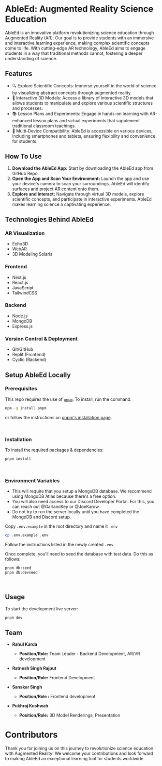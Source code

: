 
# AbleEd: Augmented Reality Science Education

AbleEd is an innovative platform revolutionizing science education through Augmented Reality (AR). Our goal is to provide students with an immersive and interactive learning experience, making complex scientific concepts come to life. With cutting-edge AR technology, AbleEd aims to engage students in a way that traditional methods cannot, fostering a deeper understanding of science.

## Features

- 🔍 Explore Scientific Concepts: Immerse yourself in the world of science by visualizing abstract concepts through augmented reality.
- 🌌 Interactive 3D Models: Access a library of interactive 3D models that allows students to manipulate and explore various scientific structures and processes.
- 📚 Lesson Plans and Experiments: Engage in hands-on learning with AR-enhanced lesson plans and virtual experiments that supplement traditional classroom teachings.
- 📱 Multi-Device Compatibility: AbleEd is accessible on various devices, including smartphones and tablets, ensuring flexibility and convenience for students.

## How To Use

1. **Download the AbleEd App:** Start by downloading the AbleEd app from GitHub Repo.
2. **Open the App and Scan Your Environment:** Launch the app and use your device's camera to scan your surroundings. AbleEd will identify surfaces and project AR content onto them.
3. **Explore and Interact:** Navigate through virtual 3D models, explore scientific concepts, and participate in interactive experiments. AbleEd makes learning science a captivating experience.

## Technologies Behind AbleEd

### AR Visualization
- Echo3D
- WebAR
- 3D Modeling Solaris

### Frontend
- Next.js
- React.js
- JavaScript
- TailwindCSS

### Backend
- Node.js
- MongoDB
- Express.js

### Version Control & Deployment
- Git/GitHub
- Replit (Frontend)
- Cyclic (Backend)

## Setup AbleEd Locally

### **Prerequisites**

This repo requires the use of [`pnpm`](https://pnpm.io/). To install, run the command:

```bash
npm -g install pnpm
```

or follow the instructions on [pnpm's installation page](https://pnpm.io/installation).



<br/>

### **Installation**

To install the required packages & dependencies:

```bash
pnpm install
```

<br/>

### **Environment Variables**

- This will require that you setup a MongoDB database. We recommend using MongoDB Atlas because there's a free option.
- You will also need access to our Discord Developer Portal. For this, you can reach out @GarlandKey or @JoeKarow.
- Do not try to run the server locally until you have completed the MongoDB and Discord setup.

Copy `.env.example` in the root directory and name it `.env`

```bash
cp .env.example .env
```

Follow the instructions listed in the newly created `.env`.

Once complete, you'll need to seed the database with test data. Do this as follows:

```bash
pnpm db:seed
pnpm db:devseed
```

<br/>

## Usage

To start the development live server:

```bash
pnpm dev
```

## Team

- **Rahul Karda** 
  - **Position/Role:** Team Leader - Backend Development, AR/VR development

- **Ratnesh Singh Rajput**
  - **Position/Role:** Frontend Development

- **Sanskar Singh**
   - **Position/Role :** Frontend development

- **Pukhraj Kushwah**
  - **Position/Role:** 3D Model Renderings, Presentation

# Contributors
Thank you for joining us on this journey to revolutionize science education with Augmented Reality! We welcome your contributions and look forward to making AbleEd an exceptional learning tool for students worldwide.
